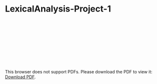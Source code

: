 # LexicalAnalysis-Project-1
<object data="https://docs.google.com/viewer?url=https://github.com/jacob1421/LexicalAnalysis-Project-1/blob/master/LexicalAnalysis/Program_Requirements/ProgramDetails.pdf" width="700px" height="700px">
    <embed src="https://docs.google.com/viewer?url=https://github.com/jacob1421/LexicalAnalysis-Project-1/blob/master/LexicalAnalysis/Program_Requirements/ProgramDetails.pdf">
        <p>This browser does not support PDFs. Please download the PDF to view it: <a href="https://docs.google.com/viewer?url=https://github.com/jacob1421/LexicalAnalysis-Project-1/blob/master/LexicalAnalysis/Program_Requirements/ProgramDetails.pdf">Download PDF</a>.</p>
    </embed>
</object>
